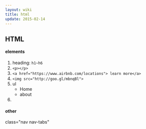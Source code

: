 ```yaml
---
layout: wiki
title: html
update: 2015-02-14
---
```


## HTML

#### elements
1. heading: `h1~h6`
2. `<p></p>`
3. `<a href="https://www.airbnb.com/locations"> learn more</a>`
4. `<img src="http://goo.gl/mbnqBl">`
5. ul
        <ul>
          <li>Home</li>
          <li>about</li>
        </ul>
6.

#### other
class="nav nav-tabs"


